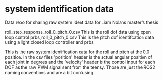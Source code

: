 # system identification data
Data repo for sharing raw system ident data for Liam Nolans master's thesis

roll_step_response_roll_0_pitch_0.csv  This is the roll dof data using open loop control
prbs_roll_0_pitch_0.csv  This is the pitch dof identifcation data using a light closed loop controller and prbs  


This is the raw system identification data for the roll and pitch at the 0,0 position. In the csv files 'position' header is the actual angular position of each joint in degrees and the 'velocity' header is the control input for each DOF as the raw PWM signal sent from the teensy. Those are just the ROS2 naming conventions and are a bit confusing
